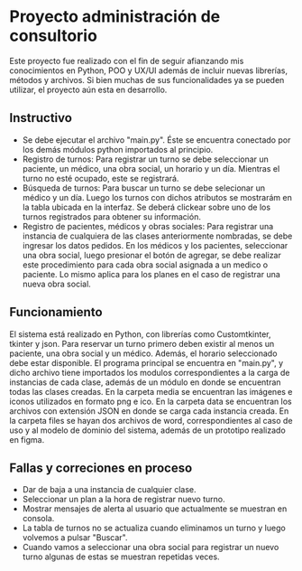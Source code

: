 # Proyecto administración de consultorio

Este proyecto fue realizado con el fin de seguir afianzando mis conocimientos en Python, POO y UX/UI además de incluir nuevas librerías, métodos y archivos. Si bien muchas de sus funcionalidades
ya se pueden utilizar, el proyecto aún esta en desarrollo. 

## Instructivo

- Se debe ejecutar el archivo "main.py". Éste se encuentra conectado por los demás módulos python importados al principio.
- Registro de turnos: Para registrar un turno se debe seleccionar un paciente, un médico, una obra social, un horario y un día. Mientras el turno no esté ocupado, este se registrará.
- Búsqueda de turnos: Para buscar un turno se debe selecionar un médico y un día. Luego los turnos con dichos atributos se mostrarám en la tabla ubicada en la interfaz. Se deberá clickear sobre uno de los turnos
registrados para obtener su información.
- Registro de pacientes, médicos y obras sociales: Para registrar una instancia de cualquiera de las clases anteriormente nombradas, se debe ingresar los datos pedidos. En los médicos y los pacientes, seleccionar
una obra social, luego presionar el botón de agregar, se debe realizar este procedimiento para cada obra social asignada a un medico o paciente. Lo mismo aplica para los planes en el caso de registrar una nueva
obra social.

## Funcionamiento

El sistema está realizado en Python, con librerías como Customtkinter, tkinter y json. Para reservar un turno primero deben existir al menos un paciente, una obra social y un médico. Además, el horario 
seleccionado debe estar disponible. El programa principal se encuentra en "main.py", y dicho archivo tiene importados los modulos correspondientes a la carga de instancias de cada clase, además de un módulo
en donde se encuentran todas las clases creadas. En la carpeta media se encuentran las imágenes e iconos utilizados en formato png e ico. En la carpeta data se encuentran los archivos con extensión JSON en 
donde se carga cada instancia creada. En la carpeta files se hayan dos archivos de word, correspondientes al caso de uso y al modelo de dominio del sistema, además de un prototipo realizado en figma.

## Fallas y correciones en proceso

- Dar de baja a una instancia de cualquier clase.
- Seleccionar un plan a la hora de registrar nuevo turno.
- Mostrar mensajes de alerta al usuario que actualmente se muestran en consola.
- La tabla de turnos no se actualiza cuando eliminamos un turno y luego volvemos a pulsar "Buscar".
- Cuando vamos a seleccionar una obra social para registrar un nuevo turno algunas de estas se muestran repetidas veces.
